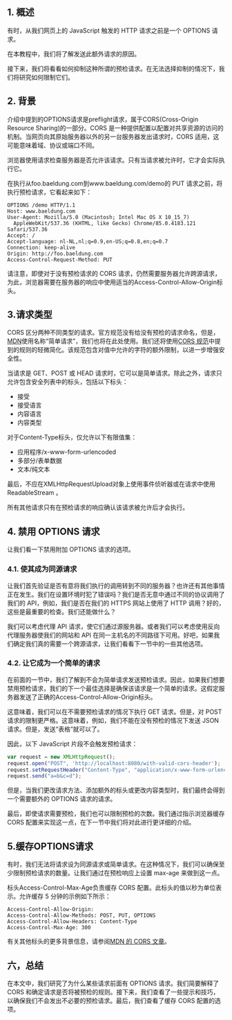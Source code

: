 ## 1. 概述

有时，从我们网页上的 JavaScript 触发的 HTTP 请求之前是一个 OPTIONS 请求。

在本教程中，我们将了解发送此额外请求的原因。

接下来，我们将看看如何抑制这种所谓的预检请求。在无法选择抑制的情况下，我们将研究如何限制它们。

## 2. 背景

介绍中提到的OPTIONS请求是preflight请求，属于CORS(Cross-Origin Resource Sharing)的一部分。CORS 是一种提供配置以配置对共享资源的访问的机制。当网页向其原始服务器以外的另一台服务器发出请求时，CORS 适用，这可能意味着域、协议或端口不同。

浏览器使用请求检查服务器是否允许该请求。只有当请求被允许时，它才会实际执行它。

在执行从foo.baeldung.com到www.baeldung.com/demo的 PUT 请求之前，将执行预检请求，它看起来如下：

```plaintext
OPTIONS /demo HTTP/1.1
Host: www.baeldung.com
User-Agent: Mozilla/5.0 (Macintosh; Intel Mac OS X 10_15_7)
  AppleWebKit/537.36 (KHTML, like Gecko) Chrome/85.0.4183.121 Safari/537.36
Accept: /
Accept-language: nl-NL,nl;q=0.9,en-US;q=0.8,en;q=0.7
Connection: keep-alive
Origin: http://foo.baeldung.com
Access-Control-Request-Method: PUT
```

请注意，即使对于没有预检请求的 CORS 请求，仍然需要服务器允许跨源请求，为此，浏览器需要在服务器的响应中使用适当的Access-Control-Allow-Origin标头。

## 3.请求类型

CORS 区分两种不同类型的请求。官方规范没有给没有预检的请求命名，但是，[MDN](https://developer.mozilla.org/en-US/docs/Web/HTTP/CORS)使用名称“简单请求”，我们也将在此处使用。我们还将使用[CORS 规范](https://fetch.spec.whatwg.org/#cors-safelisted-request-header)中提到的规则的轻微简化。该规范包含对值中允许的字符的额外限制，以进一步增强安全性。

当请求是 GET、POST 或 HEAD 请求时，它可以是简单请求。除此之外，请求只允许包含安全列表中的标头，包括以下标头：

-   接受
-   接受语言
-   内容语言
-   内容类型

对于Content-Type标头，仅允许以下有限值集：

-   应用程序/x-www-form-urlencoded
-   多部分/表单数据
-   文本/纯文本

最后，不应在XMLHttpRequestUpload对象上使用事件侦听器或在请求中使用ReadableStream 。

所有其他请求只有在预检请求的响应确认该请求被允许后才会执行。

## 4. 禁用 OPTIONS 请求

让我们看一下禁用附加 OPTIONS 请求的选项。

### 4.1. 使其成为同源请求

让我们首先验证是否有意将我们执行的调用转到不同的服务器？也许还有其他事情正在发生。我们在设置环境时犯了错误吗？我们是否无意中通过不同的协议调用了我们的 API，例如，我们是否在我们的 HTTPS 网站上使用了 HTTP 调用？好的，这些是最重要的检查。我们还能做什么？

我们可以考虑代理 API 请求，使它们通过源服务器。或者我们可以考虑使用反向代理服务器使我们的网站和 API 在同一主机名的不同路径下可用。好吧，如果我们确定我们真的需要一个跨源请求，让我们看看下一节中的一些其他选项。

### 4.2. 让它成为一个简单的请求

在前面的一节中，我们了解到不会为简单请求发送预检请求。因此，如果我们想要禁用预检请求，我们的下一个最佳选择是确保该请求是一个简单的请求。这假定服务器发送了正确的Access-Control-Allow-Origin标头。

这意味着，我们可以在不需要预检请求的情况下执行 GET 请求。但是，对 POST 请求的限制更严格。这意味着，例如，我们不能在没有预检的情况下发送 JSON 请求。但是，发送“表格”就可以了。

因此，以下 JavaScript 片段不会触发预检请求：

```javascript
var request = new XMLHttpRequest();
request.open("POST", 'http://localhost:8080/with-valid-cors-header');
request.setRequestHeader("Content-Type", "application/x-www-form-urlencoded");
request.send("a=b&c=d");
```

但是，当我们更改请求方法、添加额外的标头或更改内容类型时，我们最终会得到一个需要额外的 OPTIONS 请求的请求。

最后，即使请求需要预检，我们也可以限制预检的次数。我们通过指示浏览器缓存 CORS 配置来实现这一点，在下一节中我们将对此进行更详细的介绍。

## 5.缓存OPTIONS请求

有时，我们无法将请求设为同源请求或简单请求。在这种情况下，我们可以确保至少限制预检请求的数量。让我们通过在预检响应上设置 max-age 来做到这一点。

标头Access-Control-Max-Age负责缓存 CORS 配置。此标头的值以秒为单位表示。允许缓存 5 分钟的示例如下所示：

```plaintext
Access-Control-Allow-Origin: 
Access-Control-Allow-Methods: POST, PUT, OPTIONS
Access-Control-Allow-Headers: Content-Type
Access-Control-Max-Age: 300
```

有关其他标头的更多背景信息，请参阅[MDN 的 CORS 文章](https://developer.mozilla.org/en-US/docs/Web/HTTP/CORS)。

## 六，总结

在本文中，我们研究了为什么某些请求前面有 OPTIONS 请求。我们简要解释了 CORS 和确定请求是否将被预检的规则。接下来，我们查看了一些提示和技巧，以确保我们不会发出不必要的预检请求。最后，我们查看了缓存 CORS 配置的选项。